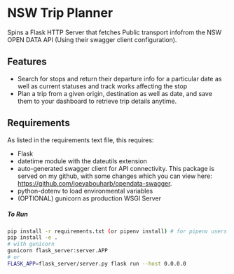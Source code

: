 # NSW Trip Planner
Spins a Flask HTTP Server that fetches Public transport infofrom the NSW OPEN DATA API (Using their swagger client configuration).

## Features



- Search for stops and return their departure info for a particular date as well as current statuses and track works affecting the stop
- Plan a trip from a given origin, destination as well as date, and save them to your dashboard to retrieve trip details anytime.

## Requirements

As listed in the requirements text file, this requires:

- Flask
- datetime module with the dateutils extension
- auto-generated swagger client for API connectivity. This package is served on my github, with some changes which you can view here:
https://github.com/joeyabouharb/opendata-swagger.
- python-dotenv to load environmental variables
- (OPTIONAL) gunicorn as production WSGI Server

##### To Run

```bash
pip install -r requirements.txt (or pipenv install) # for pipenv users
pip install -e .
# with gunicorn
gunicorn flask_server:server.APP
# or
FLASK_APP=flask_server/server.py flask run --host 0.0.0.0          

```

